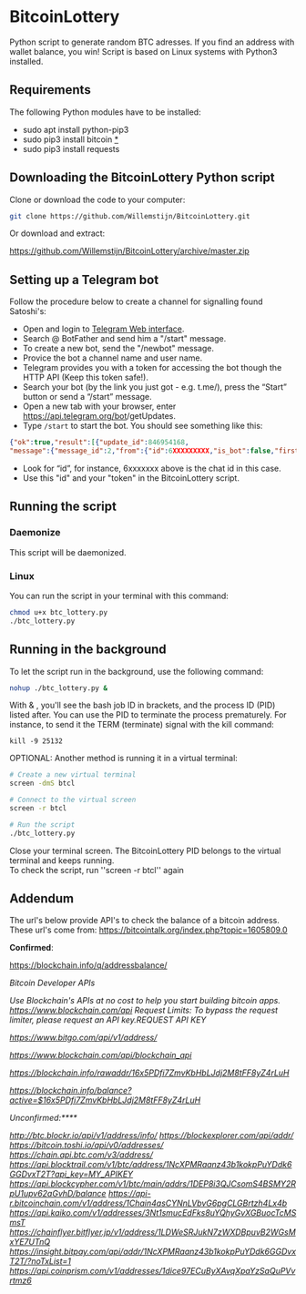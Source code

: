 # BitcoinLottery

Python script to generate random BTC adresses. If you find an address with wallet balance, you win!
Script is based on Linux systems with Python3 installed.

## Requirements

The following Python modules have to be installed:
* sudo apt install python-pip3
* sudo pip3 install bitcoin [*](https://pypi.org/project/bitcoin/)
* sudo pip3 install requests

## Downloading the BitcoinLottery Python script

Clone or download the code to your computer:

```bash
git clone https://github.com/Willemstijn/BitcoinLottery.git
```

Or download and extract:

https://github.com/Willemstijn/BitcoinLottery/archive/master.zip

## Setting up a Telegram bot

Follow the procedure below to create a channel for signalling found Satoshi's:

* Open and login to [Telegram Web interface](https://web.telegram.org).
* Search @ BotFather and send him a "/start" message.
* To create a new bot, send the "/newbot" message.
* Provice the bot a channel name and user name.
* Telegram provides you with a token for accessing the bot though the HTTP API (Keep this token safe!).
* Search your bot (by the link you just got - e.g. t.me/<botname>), press the “Start” button or send a “/start” message.
* Open a new tab with your browser, enter https://api.telegram.org/bot<yourtoken>/getUpdates. 
* Type ``/start`` to start the bot. You should see something like this:

```json
{"ok":true,"result":[{"update_id":846954168,
"message":{"message_id":2,"from":{"id":6XXXXXXXXX,"is_bot":false,"first_name":"YourFirstName","username":"YourUserName","language_code":"nl"},"chat":{"id":6XXXXXXX,"first_name":"YourFirstName","username":"Yourname","type":"private"},"date":15267434115,"text":"/start","entities":[{"offset":0,"length":6,"type":"bot_command"}]}}]}
```

* Look for “id”, for instance, 6xxxxxxx above is the chat id in this case. 
* Use this "id" and your "token" in the BitcoinLottery script.

## Running the script

### Daemonize
This script will be daemonized.

### Linux

You can run the script in your terminal with this command:

```bash
chmod u+x btc_lottery.py
./btc_lottery.py
```

## Running in the background

To let the script run in the background, use the following command:

```bash
nohup ./btc_lottery.py &
```

With & , you'll see the bash job ID in brackets, and the process ID (PID) listed after.
You can use the PID to terminate the process prematurely. For instance, to send it the TERM (terminate) signal with the kill command:

```
kill -9 25132
```

OPTIONAL: Another method is running it in a virtual terminal:

```bash
# Create a new virtual terminal
screen -dmS btcl

# Connect to the virtual screen
screen -r btcl

# Run the script
./btc_lottery.py
```

Close your terminal screen. The BitcoinLottery PID belongs to the virtual terminal and keeps running.  
To check the script, run ''screen -r btcl'' again

## Addendum

The url's below provide API's to check the balance of a bitcoin address. 
These url's come from: https://bitcointalk.org/index.php?topic=1605809.0

**Confirmed**:

https://blockchain.info/q/addressbalance/<address>
Bitcoin Developer APIs

Use Blockchain's APIs at no cost to help you start building bitcoin apps.
https://www.blockchain.com/api
Request Limits: To bypass the request limiter, please request an API key.REQUEST API KEY

https://www.bitgo.com/api/v1/address/<address>

https://www.blockchain.com/api/blockchain_api

https://blockchain.info/rawaddr/16x5PDfi7ZmvKbHbLJdj2M8tFF8yZ4rLuH

https://blockchain.info/balance?active=$16x5PDfi7ZmvKbHbLJdj2M8tFF8yZ4rLuH


Unconfirmed:****

http://btc.blockr.io/api/v1/address/info/
https://blockexplorer.com/api/addr/
https://bitcoin.toshi.io/api/v0/addresses/
https://chain.api.btc.com/v3/address/
https://api.blocktrail.com/v1/btc/address/1NcXPMRaanz43b1kokpPuYDdk6GGDvxT2T?api_key=MY_APIKEY
https://api.blockcypher.com/v1/btc/main/addrs/1DEP8i3QJCsomS4BSMY2RpU1upv62aGvhD/balance
https://api-r.bitcoinchain.com/v1/address/1Chain4asCYNnLVbvG6pgCLGBrtzh4Lx4b
https://api.kaiko.com/v1/addresses/3Nt1smucEdFks8uYQhyGvXGBuocTcMSmsT
https://chainflyer.bitflyer.jp/v1/address/1LDWeSRJukN7zWXDBpuvB2WGsMxYE7UTnQ
https://insight.bitpay.com/api/addr/1NcXPMRaanz43b1kokpPuYDdk6GGDvxT2T/?noTxList=1
https://api.coinprism.com/v1/addresses/1dice97ECuByXAvqXpaYzSaQuPVvrtmz6
